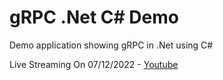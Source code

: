 # gRPC .Net C# Demo
 Demo application showing gRPC in .Net using C#

Live Streaming On 07/12/2022 - [Youtube](https://www.youtube.com/watch?v=o5TYOzMvzKw)